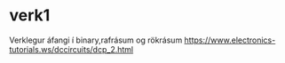 # verk1
Verklegur áfangi í binary,rafrásum og rökrásum
https://www.electronics-tutorials.ws/dccircuits/dcp_2.html
